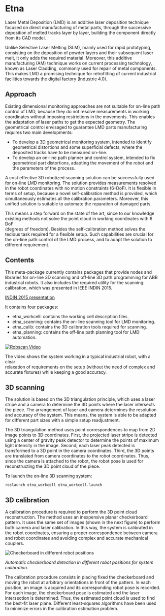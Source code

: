 # Etna

Laser Metal Deposition (LMD) is an additive laser deposition technique focused
on direct manufacturing of metal parts, through the successive deposition of
melted tracks layer by layer, building the component directly from its CAD
model.

Unlike Selective Laser Melting (SLM), mainly used for rapid prototyping,
consisting on the deposition of powder layers and their subsequent laser melt,
it only adds the required material. Moreover, this additive manufacturing (AM)
technique works on current processing technology, known as Laser Cladding,
commonly used for repair of metal components. This makes LMD a promising
technique for retrofitting of current industrial facilities towards the digital
factory (Industrie 4.0).

## Approach

Existing dimensional monitoring approaches are not suitable for on-line path
control of LMD, because they do not resolve measurements in working coordinates
without imposing restrictions in the movements. This enables the adaptation of
laser paths to get the expected geometry. The geometrical control envisaged to
guarantee LMD parts manufacturing requires two main developments:

- To develop a 3D geometrical monitoring system, intended to identify
geometrical distortions and some superficial defects, where the deposited
tracks have to be measured on-line.
- To develop an on-line path planner and control system, intended to fix
geometrical part distortions, adapting the movement of the robot and the
parameters of the process.

A cost effective 3D robotized scanning solution can be successfully used for
on-line LMD monitoring. The solution provides measurements resolved in the
robot coordinates with no motion constraints (6-DoF). It is flexible in terms
of setup, because a novel self-calibration method is provided, which
simultaneously estimates all the calibration parameters. Moreover, this unified 
solution is suitable to automate the reparation of damaged parts.

This means a step forward on the state of the art, since to our knowledge
existing methods not solve the point cloud in working coordinates with 6 DoF  
(degrees of freedom). Besides the self-calibration method solves the tedious
task required for a flexible setup. Such capabilities are crucial for  the
on-line path control of the LMD process, and to adapt the solution to
different requirement.

## Contents

This meta-package currently contains packages that provide nodes and libraries for
on-line 3D scanning and off-line 3D path programming for ABB industrial robots. It
also includes the required utility for the scanning calibration, which was presented
 in IEEE INDIN 2015.

[INDIN 2015 presentation](./etna_scanning/doc/RobEyeEtna.pdf)

It contains four packages:
- etna_workcell: contains the working cell description files.
- etna_scanning: contains the on-line scanning tool for LMD monitoring.
- etna_calib: contains the 3D calibration tools required for scanning.
- etna_planning: contains the off-line path planning tool for LMD automation.

[![Robscan Video](./etna_scanning/media/robscan.png)](./etna_scanning/media/robscan.mp4)

The video shows the system working in a typical industrial robot, with a clear  
relaxation of requirements on the setup (without the need of complex and
accurate fixtures) while keeping a good accuracy.

## 3D scanning

The solution is based on the 3D triangulation principle, which uses a laser stripe
and a camera to determine the 3D points where the laser intersects the piece. The
arrangement of laser and camera determines the resolution and accuracy of the system.
This means, the system is able to be adapted for different part sizes with a simple
setup readjustment.

The 3D triangulation method uses point correspondences to map from 2D image points
to 3D coordinates. First, the projected laser stripe is detected using a center of
gravity peak detector to determine the points of maximum light intensity in the
image. Second, each laser peak detected is transformed to a 3D point in the camera
coordinates. Third, the 3D points are translated from camera coordinates to the
robot coordinates. Thus, since the camera is attached to the robot, the robot pose
is used for reconstructing the 3D point cloud of the piece.

To launch the on-line 3D scanning system:

```
roslaunch etna_workcell etna_workcell.launch
```

## 3D calibration

A calibration procedure is required to perform the 3D point cloud reconstruction.
The method uses an inexpensive planar checkerboard pattern. It uses the same set
of images (shown in the next figure) to perform both camera and laser calibration.
In this way, the system is calibrated in the robot coordinates, ensuring a proper
correspondence between camera and robot coordinates and avoiding complex and
accurate mechanical couplers.

![Checkerboard in different robot positions](./etna_calib/media/checkerboards.jpg)

*Automatic checkerboard detection in different robot positions for system calibration.*

The calibration procedure consists in placing fixed the checkerboard and moving 
the robot at arbitrary orientations in front of the pattern. In each position, 
an image is acquired and its corresponding robot pose is recorded. For each 
image, the checkerboard pose is estimated and the laser intersection is 
determined. Thus, the estimated point cloud is used to find the best-fit laser 
plane. Different least-squares algorithms have been used to minimize errors in 
the calibration estimation problem.


